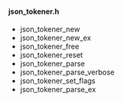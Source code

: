 

#### json_tokener.h

* json_tokener_new
* json_tokener_new_ex
* json_tokener_free
* json_tokener_reset
* json_tokener_parse
* json_tokener_parse_verbose
* json_tokener_set_flags
* json_tokener_parse_ex